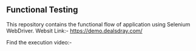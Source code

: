 ## Functional Testing
This repository contains the functional flow of application using Selenium WebDriver.
Websit Link:- https://demo.dealsdray.com/

Find the execution video:- 
